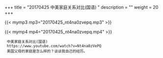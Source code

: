 +++
title = "20170425  中美家庭关系对比(国语) "
description = ""
weight = 20
+++

{{< mymp3 mp3="20170425_nt4na0zvepq.mp3" >}}

{{< mymp4 mp4="20170425_nt4na0zvepq.mp4" >}}

     中美家庭关系对比(国语) 
     https://www.youtube.com/watch?v=Nt4na0zVePQ 
     美国父母的家庭是怎么样的？谈谈我自己的经历。 
